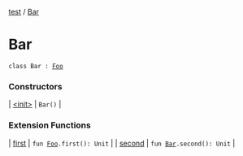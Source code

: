 [test](../../index.md) / [Bar](./index.md)

# Bar

`class Bar : `[`Foo`](../-foo/index.md)

### Constructors

| [&lt;init&gt;](-init-.md) | `Bar()` |

### Extension Functions

| [first](../first.md) | `fun `[`Foo`](../-foo/index.md)`.first(): Unit` |
| [second](../second.md) | `fun `[`Bar`](./index.md)`.second(): Unit` |

